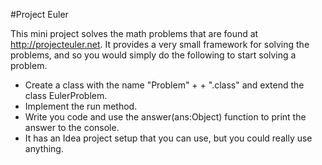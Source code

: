 #Project Euler

This mini project solves the math problems that are found at http://projecteuler.net.
It provides a very small framework for solving the problems, and so you would simply do the following to start solving a problem.

* Create a class with the name "Problem" + <Euler Problem Number> + ".class" and extend the class EulerProblem.
* Implement the run method.
* Write you code and use the answer(ans:Object) function to print the answer to the console.
* It has an Idea project setup that you can use, but you could really use anything.
